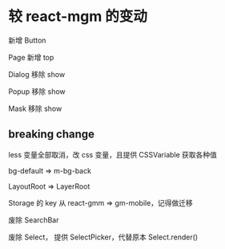 # 较 react-mgm 的变动

新增 Button

Page 新增 top

Dialog 移除 show

Popup 移除 show

Mask 移除 show

## breaking change

less 变量全部取消，改 css 变量，且提供 CSSVariable 获取各种值

bg-default => m-bg-back

LayoutRoot => LayerRoot

Storage 的 key 从 react-gmm => gm-mobile，记得做迁移

废除 SearchBar

废除 Select， 提供 SelectPicker，代替原本 Select.render()
